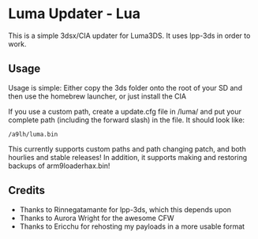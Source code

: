 # Luma Updater - Lua

This is a simple 3dsx/CIA updater for Luma3DS. It uses lpp-3ds in order to work.

## Usage

Usage is simple: Either copy the 3ds folder onto the root of your SD and then use the homebrew launcher, or just install the CIA

If you use a custom path, create a update.cfg file in /luma/ and put your complete path (including the forward slash) in the file. It should look like:

`/a9lh/luma.bin`

This currently supports custom paths and path changing patch, and both hourlies and stable releases! In addition, it supports making and restoring backups of arm9loaderhax.bin!

## Credits
 * Thanks to Rinnegatamante for lpp-3ds, which this depends upon
 * Thanks to Aurora Wright for the awesome CFW
 * Thanks to Ericchu for rehosting my payloads in a more usable format
